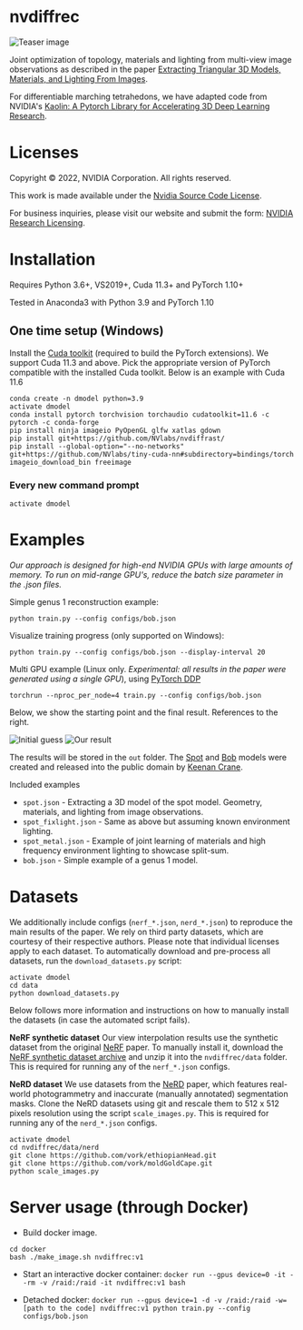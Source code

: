 # nvdiffrec

![Teaser image](https://nvlabs.github.io/nvdiffrec/assets/system.JPG "Teaser image")

Joint optimization of topology, materials and lighting from multi-view image observations 
as described in the paper
[Extracting Triangular 3D Models, Materials, and Lighting From Images](https://nvlabs.github.io/nvdiffrec/).

For differentiable marching tetrahedons, we have adapted code from NVIDIA's [Kaolin: A Pytorch Library for Accelerating 3D Deep Learning Research](https://github.com/NVIDIAGameWorks/kaolin).

# Licenses

Copyright &copy; 2022, NVIDIA Corporation. All rights reserved.

This work is made available under the [Nvidia Source Code License](https://github.com/NVlabs/nvdiffrec/blob/main/LICENSE.txt).

For business inquiries, please visit our website and submit the form: [NVIDIA Research Licensing](https://www.nvidia.com/en-us/research/inquiries/).

# Installation

Requires Python 3.6+, VS2019+, Cuda 11.3+ and PyTorch 1.10+

Tested in Anaconda3 with Python 3.9 and PyTorch 1.10

## One time setup (Windows)

Install the [Cuda toolkit](https://developer.nvidia.com/cuda-toolkit) (required to build the PyTorch extensions).
We support Cuda 11.3 and above.
Pick the appropriate version of PyTorch compatible with the installed Cuda toolkit.
Below is an example with Cuda 11.6

```
conda create -n dmodel python=3.9
activate dmodel
conda install pytorch torchvision torchaudio cudatoolkit=11.6 -c pytorch -c conda-forge
pip install ninja imageio PyOpenGL glfw xatlas gdown
pip install git+https://github.com/NVlabs/nvdiffrast/
pip install --global-option="--no-networks" git+https://github.com/NVlabs/tiny-cuda-nn#subdirectory=bindings/torch
imageio_download_bin freeimage
```

### Every new command prompt
`activate dmodel`

# Examples

*Our approach is designed for high-end NVIDIA GPUs with large amounts of memory.
To run on mid-range GPU's, reduce the batch size parameter in the .json files.*

Simple genus 1 reconstruction example:
```
python train.py --config configs/bob.json
```
Visualize training progress (only supported on Windows):
```
python train.py --config configs/bob.json --display-interval 20
```

Multi GPU example (Linux only. *Experimental: all results in the paper were generated using a single GPU*),
using [PyTorch DDP](https://pytorch.org/docs/stable/elastic/run.html#launcher-api)
```
torchrun --nproc_per_node=4 train.py --config configs/bob.json
```

Below, we show the starting point and the final result. References to the right.

![Initial guess](images/start_of_training.jpg "Intial guess")
![Our result](images/end_of_training.jpg "Our result")

The results will be stored in the `out` folder.
The [Spot](http://www.cs.cmu.edu/~kmcrane/Projects/ModelRepository/index.html#spot) and
[Bob](https://www.cs.cmu.edu/~kmcrane/Projects/ModelRepository/index.html) models were
created and released into the public domain by [Keenan Crane](http://www.cs.cmu.edu/~kmcrane/index.html).

Included examples

- `spot.json` - Extracting a 3D model of the spot model. Geometry, materials, and lighting from image observations.
- `spot_fixlight.json` - Same as above but assuming known environment lighting.
- `spot_metal.json` - Example of joint learning of materials and high frequency environment lighting to showcase split-sum.
- `bob.json` - Simple example of a genus 1 model.

# Datasets

We additionally include configs (`nerf_*.json`, `nerd_*.json`) to reproduce the main results of the paper. We rely on third party datasets, which
are courtesy of their respective authors. Please note
that individual licenses apply to each dataset. To automatically download and pre-process all datasets, run the 
`download_datasets.py` script:
```
activate dmodel
cd data
python download_datasets.py
```
Below follows more information and instructions on how to manually install the datasets (in case the automated script fails).

**NeRF synthetic dataset** Our view interpolation results use the synthetic dataset from the original [NeRF](https://github.com/bmild/nerf) paper.
To manually install it, download the [NeRF synthetic dataset archive](https://drive.google.com/uc?export=download&id=18JxhpWD-4ZmuFKLzKlAw-w5PpzZxXOcG)
and unzip it into the `nvdiffrec/data` folder. This is required for running any of the `nerf_*.json` configs.

**NeRD dataset** We use datasets from the [NeRD](https://markboss.me/publication/2021-nerd/) paper, which features real-world photogrammetry and inaccurate
(manually annotated) segmentation masks. Clone the NeRD datasets using git and rescale them to 512 x 512 pixels resolution using the script
`scale_images.py`. This is required for running any of the `nerd_*.json` configs.
```
activate dmodel
cd nvdiffrec/data/nerd
git clone https://github.com/vork/ethiopianHead.git
git clone https://github.com/vork/moldGoldCape.git
python scale_images.py
```

# Server usage (through Docker)

- Build docker image.
```
cd docker
bash ./make_image.sh nvdiffrec:v1
```

- Start an interactive docker container:
`docker run --gpus device=0 -it --rm -v /raid:/raid -it nvdiffrec:v1 bash`

- Detached docker:
`docker run --gpus device=1 -d -v /raid:/raid -w=[path to the code] nvdiffrec:v1 python train.py --config configs/bob.json`
